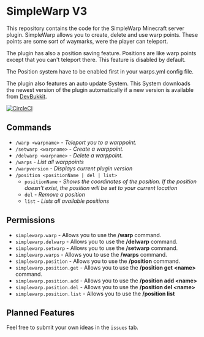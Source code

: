 # SimpleWarp V3

This repository contains the code for the SimpleWarp Minecraft server plugin. SimpleWarp allows you to create, delete and use 
warp points. These points are some sort of waymarks, were the player can teleport.

The plugin has also a position saving feature. Positions are like warp points except that you can't teleport there.
This feature is disabled by default.

The Position system have to be enabled first in your warps.yml config file.

The plugin also features an auto update System. This System downloads the newest version of the plugin automatically if a new version is available from [DevBukkit](https://dev.bukkit.org/).

[![CircleCI](https://circleci.com/gh/marylieh/SimpleWarpV3/tree/main.svg?style=shield)](https://circleci.com/gh/marylieh/SimpleWarpV3/tree/main)
## Commands

* `/warp <warpname>` - *Teleport you to a warppoint.*
* `/setwarp <warpname>` - *Create a warppoint.*
* `/delwarp <warpname>` - *Delete a warppoint.*
* `/warps` - *List all warppoints*
* `/warpversion` - *Displays current plugin version*
* `/position <positionName | del | list>`
  * `positionName` - *Shows the coordinates of the position. If the position doesn't exist, the position will be set to your current location*
  * `del` - *Remove a position*
  * `list` - *Lists all available positions*

## Permissions

* `simplewarp.warp` - Allows you to use the **/warp** command.
* `simplewarp.delwarp` - Allows you to use the **/delwarp** command.
* `simplewarp.setwarp` - Allows you to use the **/setwarp** command.
* `simplewarp.warps` - Allows you to use the **/warps** command.
* `simplewarp.position` - Allows you to use the **/position** command.
* `simplewarp.position.get` - Allows you to use the **/position get \<name>** command.
* `simplewarp.position.add` - Allows you to use the **/position add \<name>**
* `simplewarp.position.del` - Allows you to use the **/position del \<name>**
* `simplewarp.position.list` - Allows you to use the **/position list**

## Planned Features

Feel free to submit your own ideas in the `issues` tab.

